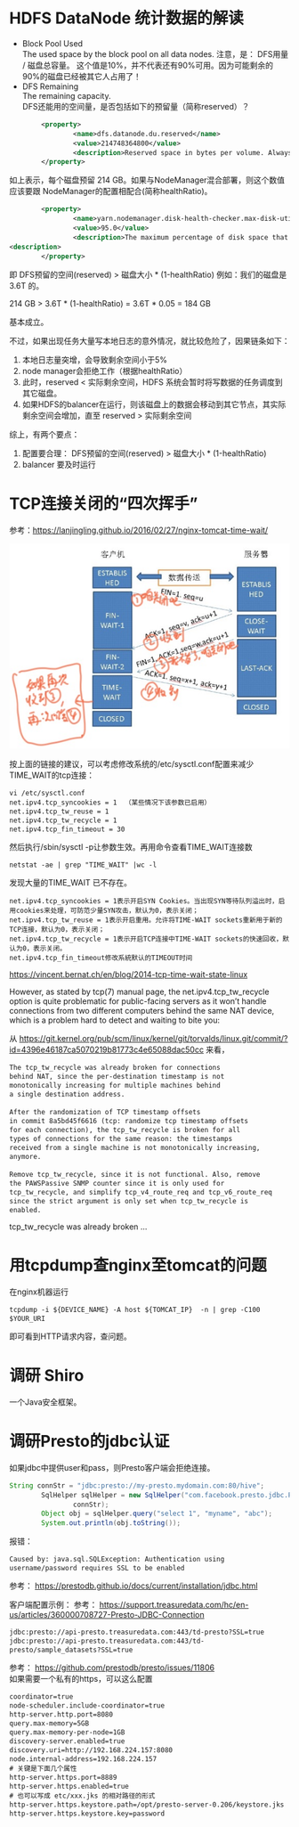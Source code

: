 # HDFS DataNode 统计数据的解读
* Block Pool Used  
The used space by the block pool on all data nodes.
注意，是：   DFS用量 / 磁盘总容量。 这个值是10%，并不代表还有90%可用。因为可能剩余的90%的磁盘已经被其它人占用了！
* DFS Remaining  
The remaining capacity.  
DFS还能用的空间量，是否包括如下的预留量（简称reserved）？
```xml
        <property>
                <name>dfs.datanode.du.reserved</name>
                <value>214748364800</value>
                <description>Reserved space in bytes per volume. Always leave this much space free for non dfs use.</description>
        </property>
```
如上表示，每个磁盘预留 214 GB。如果与NodeManager混合部署，则这个数值应该要跟 NodeManager的配置相配合(简称healthRatio)。

```xml
        <property>
                <name>yarn.nodemanager.disk-health-checker.max-disk-utilization-per-disk-percentage</name>
                <value>95.0</value>
                <description>The maximum percentage of disk space that may be utilized before a disk is marked as unhealthy by the disk checker service. This check is run for every disk used by the NodeManager. The default value is 90 i.e. 90% of the disk can be used.
<description>
        </property>
```

即 DFS预留的空间(reserved) > 磁盘大小 * (1-healthRatio) 
例如：我们的磁盘是 3.6T 的。

214 GB > 3.6T * (1-healthRatio) = 3.6T * 0.05 = 184 GB

基本成立。

不过，如果出现任务大量写本地日志的意外情况，就比较危险了，因果链条如下：
1. 本地日志量突增，会导致剩余空间小于5%
1. node manager会拒绝工作（根据healthRatio）
1. 此时，reserved < 实际剩余空间，HDFS 系统会暂时将写数据的任务调度到其它磁盘。
1. 如果HDFS的balancer在运行，则该磁盘上的数据会移动到其它节点，其实际剩余空间会增加，直至 reserved > 实际剩余空间

综上，有两个要点：
1. 配置要合理： DFS预留的空间(reserved) > 磁盘大小 * (1-healthRatio) 
1. balancer 要及时运行

# TCP连接关闭的“四次挥手”
参考：https://lanjingling.github.io/2016/02/27/nginx-tomcat-time-wait/

![img](https://raw.githubusercontent.com/hamlet-lee/blog/master/2019-07-24/tcp_close.jpg)  

按上面的链接的建议，可以考虑修改系统的/etc/sysctl.conf配置来减少TIME_WAIT的tcp连接：
```shell
vi /etc/sysctl.conf
net.ipv4.tcp_syncookies = 1  （某些情况下该参数已启用）
net.ipv4.tcp_tw_reuse = 1
net.ipv4.tcp_tw_recycle = 1
net.ipv4.tcp_fin_timeout = 30
```
然后执行/sbin/sysctl -p让参数生效。再用命令查看TIME_WAIT连接数 
```shell
netstat -ae | grep "TIME_WAIT" |wc -l
```
发现大量的TIME_WAIT 已不存在。
```text
net.ipv4.tcp_syncookies = 1表示开启SYN Cookies。当出现SYN等待队列溢出时，启用cookies来处理，可防范少量SYN攻击，默认为0，表示关闭；
net.ipv4.tcp_tw_reuse = 1表示开启重用。允许将TIME-WAIT sockets重新用于新的TCP连接，默认为0，表示关闭；
net.ipv4.tcp_tw_recycle = 1表示开启TCP连接中TIME-WAIT sockets的快速回收，默认为0，表示关闭。
net.ipv4.tcp_fin_timeout修改系統默认的TIMEOUT时间
```

https://vincent.bernat.ch/en/blog/2014-tcp-time-wait-state-linux

However, as stated by tcp(7) manual page, the net.ipv4.tcp_tw_recycle option is quite problematic for public-facing servers as it won’t handle connections from two different computers behind the same NAT device, which is a problem hard to detect and waiting to bite you:

从 https://git.kernel.org/pub/scm/linux/kernel/git/torvalds/linux.git/commit/?id=4396e46187ca5070219b81773c4e65088dac50cc
来看，
```text
The tcp_tw_recycle was already broken for connections
behind NAT, since the per-destination timestamp is not
monotonically increasing for multiple machines behind
a single destination address.

After the randomization of TCP timestamp offsets
in commit 8a5bd45f6616 (tcp: randomize tcp timestamp offsets
for each connection), the tcp_tw_recycle is broken for all
types of connections for the same reason: the timestamps
received from a single machine is not monotonically increasing,
anymore.

Remove tcp_tw_recycle, since it is not functional. Also, remove
the PAWSPassive SNMP counter since it is only used for
tcp_tw_recycle, and simplify tcp_v4_route_req and tcp_v6_route_req
since the strict argument is only set when tcp_tw_recycle is
enabled.
```
tcp_tw_recycle was already broken ...

# 用tcpdump查nginx至tomcat的问题
在nginx机器运行
```shell
tcpdump -i ${DEVICE_NAME} -A host ${TOMCAT_IP}  -n | grep -C100 $YOUR_URI
```
即可看到HTTP请求内容，查问题。

# 调研 Shiro
一个Java安全框架。

# 调研Presto的jdbc认证
如果jdbc中提供user和pass，则Presto客户端会拒绝连接。
```java
String connStr = "jdbc:presto://my-presto.mydomain.com:80/hive";
		SqlHelper sqlHelper = new SqlHelper("com.facebook.presto.jdbc.PrestoDriver",
				connStr);
		Object obj = sqlHelper.query("select 1", "myname", "abc");
		System.out.println(obj.toString());
```
报错：
```
Caused by: java.sql.SQLException: Authentication using username/password requires SSL to be enabled
```

参考：
https://prestodb.github.io/docs/current/installation/jdbc.html


客户端配置示例：
参考： https://support.treasuredata.com/hc/en-us/articles/360000708727-Presto-JDBC-Connection
```text
jdbc:presto://api-presto.treasuredata.com:443/td-presto?SSL=true
jdbc:presto://api-presto.treasuredata.com:443/td-presto/sample_datasets?SSL=true
```

参考： https://github.com/prestodb/presto/issues/11806  
如果需要一个私有的https，可以这么配置

```properties
coordinator=true
node-scheduler.include-coordinator=true
http-server.http.port=8080
query.max-memory=5GB
query.max-memory-per-node=1GB
discovery-server.enabled=true
discovery.uri=http://192.168.224.157:8080
node.internal-address=192.168.224.157
# 关键是下面几个属性
http-server.https.port=8889
http-server.https.enabled=true
# 也可以写成 etc/xxx.jks 的相对路径的形式
http-server.https.keystore.path=/opt/presto-server-0.206/keystore.jks
http-server.https.keystore.key=password
```
